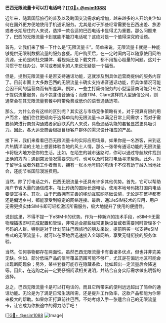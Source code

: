 **巴西无限流量卡可以打电话吗？[[TG💪+ @esim1088](https://t.me/s/esim1088)]**

近年来，随着国际旅行的普及以及跨国交流需求的增加，越来越多的人开始关注如何在国外更方便地使用手机通讯服务。尤其是对于那些经常需要在巴西出差、旅游或者长期居住的人来说，选择一款合适的巴西电话卡显得尤为重要。那么问题来了，巴西的无限流量卡到底能不能打电话呢？这绝对是一个值得深究的话题。

首先，让我们来了解一下什么是“无限流量卡”。简单来说，无限流量卡就是一种能够提供无限制数据流量的服务套餐。用户购买后，在一定时间内可以随意使用网络资源，无论是刷社交媒体、看视频还是下载文件，都不用担心超量的问题。这对于习惯于在线办公、学习或者娱乐的人来说无疑是一个福音。

但是，提到无限流量卡是否支持通话功能，这就涉及到具体运营商提供的服务内容了。目前市面上大多数巴西的无限流量卡确实支持语音通话功能，但具体情况可能会因不同的运营商而有所差异。例如，一些主打廉价服务的小型运营商可能只专注于提供流量服务，而不包含语音通话；而像TIM、Claro这样的大型通信公司，则通常会在其无限流量套餐中附带免费或低价的语音通话选项。

那么，为什么会有这样的区别呢？其实这与市场竞争策略有关。对于预算有限的用户而言，他们往往更倾向于选择单纯的无限流量卡以满足日常上网需求；而对于需要频繁进行商务沟通或者家庭联系的人来说，具备通话功能的套餐显然更具吸引力。因此，各大运营商会根据目标客户群体的需求设计相应的产品。

接下来，我们来看看巴西无限流量卡的实际应用场景。如果你是一名游客，来到这片热情洋溢的土地上想要体验当地的风土人情，那么一张带有通话功能的无限流量卡将极大地方便你的生活。比如，在陌生的城市迷路时，你可以通过导航软件找到正确的方向；遇到突发情况需要求助时，也可以及时拨打电话寻求帮助。此外，对于留学生或者外籍工作者而言，拥有一张本地号码的电话卡不仅有助于融入当地社会，还能节省国际漫游费用。

当然，除了打电话之外，巴西无限流量卡还具有许多其他优势。首先，它可以帮助用户节省大量的通信成本。相比传统的国际长途电话，使用本地号码拨打国内电话要便宜得多。其次，由于巴西拥有完善的移动互联网基础设施，无论是在繁华都市还是偏远乡村，都能享受到稳定的网络连接。最后，通过eSIM技术的应用，用户无需更换实体SIM卡即可轻松激活所需服务，极大地提升了使用的便捷性。

说到这里，不得不提一下eSIM卡的优势。作为一种新兴的技术手段，eSIM卡无需物理插拔即可完成配置和管理，非常适合那些经常更换设备或者需要同时管理多个号码的人群。特别是对于计划前往巴西旅行的朋友来说，提前购买一张支持eSIM格式的无限流量卡，就可以在落地后迅速接入全球网络，享受无缝衔接的服务体验。

当然，任何事物都存在两面性。虽然巴西无限流量卡有着诸多优点，但也并非完美无缺。例如，部分低端产品的信号覆盖范围可能不够广，尤其是在偏远地区可能会出现断网现象；另外，某些套餐可能存在隐藏条款，比如超出一定流量后会降速等。因此，在选购之前一定要仔细阅读相关说明，并结合自身实际需求做出明智的选择。

总之，巴西无限流量卡是可以打电话的，而且它所带来的便利远远超出了简单的通话功能。无论是为了满足日常生活所需，还是提升工作效率，这款产品都能为你带来极大的帮助。如果你正打算前往巴西，不妨考虑入手一张适合自己的无限流量卡，让它成为你旅途中的得力助手吧！

[[TG💪+ @esim1088](https://t.me/s/esim1088) ![Image](https://i.postimg.cc/4NQfJmqS/Snipaste-2025-05-13-00-14-12.png)]
